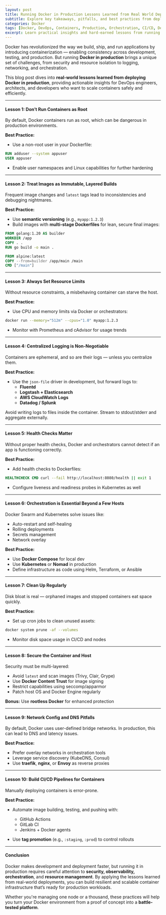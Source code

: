 ```yaml
---
layout: post
title: Running Docker in Production Lessons Learned from Real World Deployments
subtitle: Explore key takeaways, pitfalls, and best practices from deploying Docker at scale in real-world production environments
categories: Docker
tags: [Docker, DevOps, Containers, Production, Orchestration, CI/CD, Deployment]
excerpt: Learn practical insights and hard-earned lessons from running Docker in production. Understand what works, what breaks, and how to make your container infrastructure reliable and scalable.
---
```

Docker has revolutionized the way we build, ship, and run applications by introducing containerization — enabling consistency across development, testing, and production. But running **Docker in production** brings a unique set of challenges, from security and resource isolation to logging, networking, and orchestration.

This blog post dives into **real-world lessons learned from deploying Docker in production**, providing actionable insights for DevOps engineers, architects, and developers who want to scale containers safely and efficiently.

---

#### Lesson 1: Don’t Run Containers as Root

By default, Docker containers run as root, which can be dangerous in production environments.

**Best Practice:**
- Use a non-root user in your Dockerfile:

```dockerfile
RUN adduser --system appuser
USER appuser
```

- Enable user namespaces and Linux capabilities for further hardening

---

#### Lesson 2: Treat Images as Immutable, Layered Builds

Frequent image changes and `latest` tags lead to inconsistencies and debugging nightmares.

**Best Practice:**
- Use **semantic versioning** (e.g., `myapp:1.2.3`)
- Build images with **multi-stage Dockerfiles** for lean, secure final images:

```dockerfile
FROM golang:1.20 AS builder
WORKDIR /app
COPY . .
RUN go build -o main .

FROM alpine:latest
COPY --from=builder /app/main /main
CMD ["/main"]
```

---

#### Lesson 3: Always Set Resource Limits

Without resource constraints, a misbehaving container can starve the host.

**Best Practice:**
- Use CPU and memory limits via Docker or orchestrators:

```bash
docker run --memory="512m" --cpus="1.0" myapp:1.2.3
```

- Monitor with Prometheus and cAdvisor for usage trends

---

#### Lesson 4: Centralized Logging is Non-Negotiable

Containers are ephemeral, and so are their logs — unless you centralize them.

**Best Practice:**
- Use the `json-file` driver in development, but forward logs to:
  - **Fluentd**
  - **Logstash + Elasticsearch**
  - **AWS CloudWatch Logs**
  - **Datadog / Splunk**

Avoid writing logs to files inside the container. Stream to stdout/stderr and aggregate externally.

---

#### Lesson 5: Health Checks Matter

Without proper health checks, Docker and orchestrators cannot detect if an app is functioning correctly.

**Best Practice:**
- Add health checks to Dockerfiles:

```dockerfile
HEALTHCHECK CMD curl --fail http://localhost:8080/health || exit 1
```

- Configure liveness and readiness probes in Kubernetes as well

---

#### Lesson 6: Orchestration is Essential Beyond a Few Hosts

Docker Swarm and Kubernetes solve issues like:
- Auto-restart and self-healing
- Rolling deployments
- Secrets management
- Network overlay

**Best Practice:**
- Use **Docker Compose** for local dev
- Use **Kubernetes** or **Nomad** in production
- Define infrastructure as code using Helm, Terraform, or Ansible

---

#### Lesson 7: Clean Up Regularly

Disk bloat is real — orphaned images and stopped containers eat space quickly.

**Best Practice:**
- Set up cron jobs to clean unused assets:

```bash
docker system prune -af --volumes
```

- Monitor disk space usage in CI/CD and nodes

---

#### Lesson 8: Secure the Container and Host

Security must be multi-layered:
- Avoid `latest` and scan images (Trivy, Clair, Grype)
- Use **Docker Content Trust** for image signing
- Restrict capabilities using seccomp/apparmor
- Patch host OS and Docker Engine regularly

**Bonus:** Use **rootless Docker** for enhanced protection

---

#### Lesson 9: Network Config and DNS Pitfalls

By default, Docker uses user-defined bridge networks. In production, this can lead to DNS and latency issues.

**Best Practice:**
- Prefer overlay networks in orchestration tools
- Leverage service discovery (KubeDNS, Consul)
- Use **traefik**, **nginx**, or **Envoy** as reverse proxies

---

#### Lesson 10: Build CI/CD Pipelines for Containers

Manually deploying containers is error-prone.

**Best Practice:**
- Automate image building, testing, and pushing with:
  - GitHub Actions
  - GitLab CI
  - Jenkins + Docker agents

- Use **tag promotion** (e.g., `:staging`, `:prod`) to control rollouts

---

#### Conclusion

Docker makes development and deployment faster, but running it in production requires careful attention to **security, observability, orchestration**, and **resource management**. By applying the lessons learned from real-world deployments, you can build resilient and scalable container infrastructure that’s ready for production workloads.

Whether you're managing one node or a thousand, these practices will help you turn your Docker environment from a proof of concept into a **battle-tested platform**.
